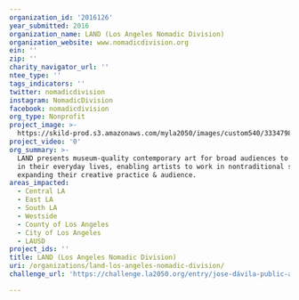 ```yaml
---
organization_id: '2016126'
year_submitted: 2016
organization_name: LAND (Los Angeles Nomadic Division)
organization_website: www.nomadicdivision.org
ein: ''
zip: ''
charity_navigator_url: ''
ntee_type: ''
tags_indicators: ''
twitter: nomadicdivision
instagram: NomadicDivision
facebook: nomadicdivision
org_type: Nonprofit
project_image: >-
  https://skild-prod.s3.amazonaws.com/myla2050/images/custom540/3334798155741-team90.jpg
project_video: '0'
org_summary: >-
  LAND presents museum-quality contemporary art for broad audiences to encounter
  in their everyday lives, enabling artists to work in nontraditional sites,
  expanding their creative practice & audience.
areas_impacted:
  - Central LA
  - East LA
  - South LA
  - Westside
  - County of Los Angeles
  - City of Los Angeles
  - LAUSD
project_ids: ''
title: LAND (Los Angeles Nomadic Division)
uri: /organizations/land-los-angeles-nomadic-division/
challenge_url: 'https://challenge.la2050.org/entry/jose-dávila-public-art-project'

---
```

